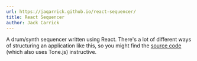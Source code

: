 ```yaml
---
url: https://jaqarrick.github.io/react-sequencer/
title: React Sequencer
author: Jack Carrick
---
```


A drum/synth sequencer written using React. There's a lot of different ways of structuring an application like this, so you might find the [source code](https://github.com/jaqarrick/react-sequencer) (which also uses Tone.js) instructive.
